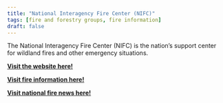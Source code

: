 ```yaml
---
title: "National Interagency Fire Center (NIFC)"
tags: [fire and forestry groups, fire information]
draft: false
---
```


The National Interagency Fire Center (NIFC) is the nation’s support center for wildland fires and other emergency situations. 


[**Visit the website here!**](https://www.nifc.gov)

[**Visit fire information here!**](https://www.nifc.gov/fire-information)

[**Visit national fire news here!**](https://www.nifc.gov/fire-information/nfn)

